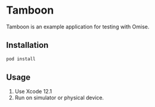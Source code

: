 
# Tamboon

Tamboon is an example application for testing with Omise.

## Installation
```bash
pod install
```

## Usage

1. Use Xcode 12.1
2. Run on simulator or physical device.
